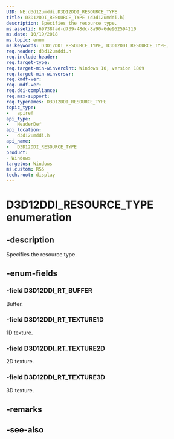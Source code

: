 ```yaml
---
UID: NE:d3d12umddi.D3D12DDI_RESOURCE_TYPE
title: D3D12DDI_RESOURCE_TYPE (d3d12umddi.h)
description: Specifies the resource type.
ms.assetid: 69738fad-d739-48dc-8a90-6de962594210
ms.date: 10/19/2018
ms.topic: enum
ms.keywords: D3D12DDI_RESOURCE_TYPE, D3D12DDI_RESOURCE_TYPE, 
req.header: d3d12umddi.h
req.include-header:
req.target-type:
req.target-min-winverclnt: Windows 10, version 1809
req.target-min-winversvr:
req.kmdf-ver:
req.umdf-ver:
req.ddi-compliance:
req.max-support:
req.typenames: D3D12DDI_RESOURCE_TYPE
topic_type: 
-	apiref
api_type: 
-	HeaderDef
api_location: 
-	d3d12umddi.h
api_name: 
-	D3D12DDI_RESOURCE_TYPE
product:
- Windows
targetos: Windows
ms.custom: RS5
tech.root: display
---
```


# D3D12DDI_RESOURCE_TYPE enumeration

## -description

Specifies the resource type.

## -enum-fields

### -field D3D12DDI_RT_BUFFER

Buffer.

### -field D3D12DDI_RT_TEXTURE1D

1D texture.

### -field D3D12DDI_RT_TEXTURE2D

2D texture.

### -field D3D12DDI_RT_TEXTURE3D

3D texture.

## -remarks

## -see-also
